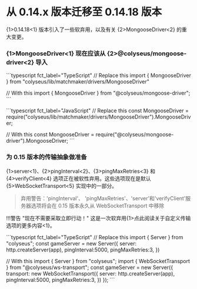 # 从 0.14.x 版本迁移至 0.14.18 版本

{1>0.14.18<1} 版本引入了一些软弃用，以及有关 {2>MongooseDriver<2} 的重大变更。

### {1>MongooseDriver<1} 现在应该从 {2>@colyseus/mongoose-driver<2} 导入

\`\`\`typescript fct\_label="TypeScript" // Replace this import { MongooseDriver } from "colyseus/lib/matchmaker/drivers/MongooseDriver"

// With this import { MongooseDriver } from "@colyseus/mongoose-driver"; \`\`\`

\`\`\`typescript fct\_label="JavaScript" // Replace this const MongooseDriver = require("colyseus/lib/matchmaker/drivers/MongooseDriver").MongooseDriver;

// With this const MongooseDriver = require("@colyseus/mongoose-driver").MongooseDriver; \`\`\`

### 为 0.15 版本的传输抽象做准备

{1>server<1}、{2>pingInterval<2}、{3>pingMaxRetries<3} 和 {4>verifyClient<4} 选项正在被软性弃用。这些选项现在是默认{5>WebSocketTransport<5} 实现中的一部分。

> 弃用警告：'pingInterval'、 'pingMaxRetries'、'server'和'verifyClient'服务器选项将会在 0.15 版本永久从 WebSocketTransport 中移除

!!!警告 "现在不需要采取立即行动！" 这是一次软弃用{1>点此阅读关于自定义传输选项的更多内容<1}。

\`\`\`typescript fct\_label="TypeScript" // Replace this import { Server } from "colyseus"; const gameServer = new Server({ server: http.createServer(app), pingInterval:5000, pingMaxRetries:3, })

// With this import { Server } from "colyseus"; import { WebSocketTransport } from "@colyseus/ws-transport"; const gameServer = new Server({ transport: new WebSocketTransport({ server: http.createServer(app), pingInterval:5000, pingMaxRetries:3, }) }); \`\`\`
